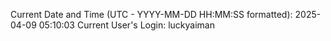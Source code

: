 Current Date and Time (UTC - YYYY-MM-DD HH:MM:SS formatted): 2025-04-09 05:10:03
Current User's Login: luckyaiman

